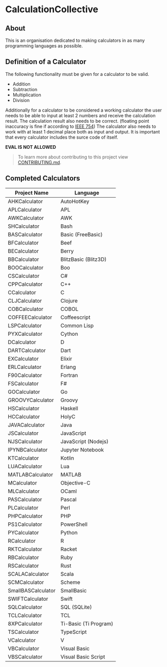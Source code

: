 # CalculationCollective

## About

This is an organisation dedicated to making calculators in as many programming languages as possible.

## Definition of a Calculator

The following functionality must be given for a calculator to be valid.

- Addition
- Subtraction
- Multiplication
- Division

Additionally for a calculator to be considered a working calculator the user needs to be able to input at least 2 numbers and receive the calculation result.
The calculation result also needs to be correct. (floating point inaccuracy is fine if according to [IEEE 754](https://en.wikipedia.org/wiki/IEEE_754)) The calculator also needs to work with at least 1 decimal place both as input and output. It is important that every calculator includes the surce code of itself.

**EVAL IS NOT ALLOWED**

> To learn more about contributing to this project view [CONTRIBUTING.md](https://github.com/CalculationCollective/.github/blob/main/CONTRIBUTING.md).

## Completed Calculators

| Project Name    | Language             |
|-----------------|----------------------|
| AHKCalculator   | AutoHotKey           |
| APLCalculator   | APL                  |
| AWKCalculator   | AWK                  |
| SHCalculator    | Bash                 |
| BASCalculator   | Basic (FreeBasic)    |
| BFCalculator    | Beef                 |
| BECalculator    | Berry                |
| BBCalculator    | BlitzBasic (Blitz3D) |
| BOOCalculator   | Boo                  |
| CSCalculator    | C#                   |
| CPPCalculator   | C++                  |
| CCalculator     | C                    |
| CLJCalculator   | Clojure              |
| COBCalculator   | COBOL                |
| COFFEECalculator| Coffeescript         |
| LSPCalculator   | Common Lisp          |
| PYXCalculator   | Cython               |
| DCalculator     | D                    |
| DARTCalculator  | Dart                 |
| EXCalculator    | Elixir               |
| ERLCalculator   | Erlang               |
| F90Calculator   | Fortran              |
| FSCalculator    | F#                   |
| GOCalculator    | Go                   |
| GROOVYCalculator| Groovy               |
| HSCalculator    | Haskell              |
| HCCalculator    | HolyC                |
| JAVACalculator  | Java                 |
| JSCalculator    | JavaScript           |
| NJSCalculator   | JavaScript (Nodejs)  |
| IPYNBCalculator | Jupyter Notebook     |
| KTCalculator    | Kotlin               |
| LUACalculator   | Lua                  |
| MATLABCalculator| MATLAB               |
| MCalculator     | Objective-C          |
| MLCalculator    | OCaml                |
| PASCalculator   | Pascal               |
| PLCalculator    | Perl                 |
| PHPCalculator   | PHP                  |
| PS1Calculator   | PowerShell           |
| PYCalculator    | Python               |
| RCalculator     | R                    |
| RKTCalculator   | Racket               |
| RBCalculator    | Ruby                 |
| RSCalculator    | Rust                 |
| SCALACalculator | Scala                |
| SCMCalculator   | Scheme               |
| SmallBASCalculator | SmallBasic        |
| SWIFTCalculator | Swift                |
| SQLCalculator   | SQL (SQLite)         |
| TCLCalculator   | TCL                  |
| 8XPCalculator   | Ti-Basic (Ti Program)|
| TSCalculator    | TypeScript           |
| VCalculator     | V                    |
| VBCalculator    | Visual Basic         |
| VBSCalculator   | Visual Basic Script  |



 

